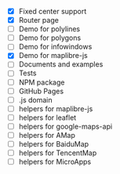 - [x] Fixed center support
- [x] Router page
- [ ] Demo for polylines
- [ ] Demo for polygons
- [ ] Demo for infowindows
- [x] Demo for maplibre-js
- [ ] Documents and examples
- [ ] Tests
- [ ] NPM package
- [ ] GitHub Pages
- [ ] .js domain
- [ ] helpers for maplibre-js
- [ ] helpers for leaflet
- [ ] helpers for google-maps-api
- [ ] helpers for AMap
- [ ] helpers for BaiduMap
- [ ] helpers for TencentMap
- [ ] helpers for MicroApps
